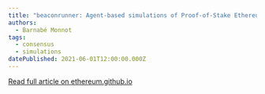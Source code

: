 ```yaml
---
title: "beaconrunner: Agent-based simulations of Proof-of-Stake Ethereum"
authors:
  - Barnabé Monnot
tags:
  - consensus
  - simulations
datePublished: 2021-06-01T12:00:00.000Z
---
```


[Read full article on ethereum.github.io](https://ethereum.github.io/beaconrunner/)
